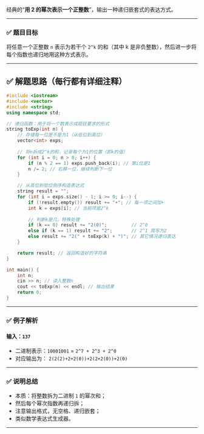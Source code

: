 经典的“**用 2 的幂次表示一个正整数**”，输出一种递归嵌套式的表达方式。

---

### ✅ 题目目标

将任意一个正整数 `n` 表示为若干个 `2^k` 的和（其中 k 是非负整数），然后进一步将每个指数也递归地用这种方式表示。

---

## ✅ 解题思路（每行都有详细注释）

```cpp
#include <iostream>
#include <vector>
#include <string>
using namespace std;

// 递归函数：用于将一个数表示成题目要求的形式
string toExp(int n) {
    // 存储每一位是不是为1（从低位到高位）
    vector<int> exps;
    
    // 将n拆成2^k的和，记录每个为1的位置（即k的值）
    for (int i = 0; n > 0; i++) {
        if (n % 2 == 1) exps.push_back(i); // 第i位是1
        n /= 2; // 右移一位，继续判断下一位
    }

    // 从高位到低位倒序构造表达式
    string result = "";
    for (int i = exps.size() - 1; i >= 0; i--) {
        if (!result.empty()) result += "+"; // 每一项之间加+
        int k = exps[i]; // 当前项是2^k
        
        // 判断k是几，特殊处理
        if (k == 0) result += "2(0)";         // 2^0
        else if (k == 1) result += "2";       // 2^1 简写为2
        else result += "2(" + toExp(k) + ")"; // 其它情况递归表达
    }

    return result; // 返回构造好的字符串
}

int main() {
    int n;
    cin >> n; // 读入整数n
    cout << toExp(n) << endl; // 输出结果
    return 0;
}
```

---

### ✅ 例子解析

#### 输入：`137`

* 二进制表示：`10001001` = `2^7 + 2^3 + 2^0`
* 对应输出为：
  `2(2(2)+2+2(0))+2(2+2(0))+2(0)`

---

### ✅ 说明总结

* 本质：将整数拆为二进制 `1` 的幂次和；
* 然后每个幂次指数再递归拆；
* 注意输出格式，无空格、递归嵌套；
* 类似数学表达式生成器。

---

